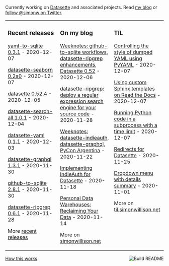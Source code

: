 Currently working on [Datasette](https://datasette.readthedocs.io/) and associated projects. Read [my blog](https://simonwillison.net/) or [follow @simonw on Twitter](https://twitter.com/simonw).

<table><tr><td valign="top" width="33%">

### Recent releases
<!-- recent_releases starts -->
[yaml-to-sqlite 0.3.1](https://github.com/simonw/yaml-to-sqlite/releases/tag/0.3.1) - 2020-12-07

[datasette-seaborn 0.2a0](https://github.com/simonw/datasette-seaborn/releases/tag/0.2a0) - 2020-12-07

[datasette 0.52.4](https://github.com/simonw/datasette/releases/tag/0.52.4) - 2020-12-05

[datasette-search-all 1.0.1](https://github.com/simonw/datasette-search-all/releases/tag/1.0.1) - 2020-12-04

[datasette-yaml 0.1.1](https://github.com/simonw/datasette-yaml/releases/tag/0.1.1) - 2020-12-03

[datasette-graphql 1.3.1](https://github.com/simonw/datasette-graphql/releases/tag/1.3.1) - 2020-11-30

[github-to-sqlite 2.8.1](https://github.com/dogsheep/github-to-sqlite/releases/tag/2.8.1) - 2020-11-30

[datasette-ripgrep 0.6.1](https://github.com/simonw/datasette-ripgrep/releases/tag/0.6.1) - 2020-11-28
<!-- recent_releases ends -->
More [recent releases](https://github.com/simonw/simonw/blob/main/releases.md)
</td><td valign="top" width="34%">

### On my blog
<!-- blog starts -->
[Weeknotes: github-to-sqlite workflows, datasette-ripgrep enhancements, Datasette 0.52](http://simonwillison.net/2020/Dec/6/weeknotes/) - 2020-12-06

[datasette-ripgrep: deploy a regular expression search engine for your source code](http://simonwillison.net/2020/Nov/28/datasette-ripgrep/) - 2020-11-28

[Weeknotes: datasette-indieauth, datasette-graphql, PyCon Argentina](http://simonwillison.net/2020/Nov/22/weeknotes/) - 2020-11-22

[Implementing IndieAuth for Datasette](http://simonwillison.net/2020/Nov/18/indieauth/) - 2020-11-18

[Personal Data Warehouses: Reclaiming Your Data](http://simonwillison.net/2020/Nov/14/personal-data-warehouses/) - 2020-11-14
<!-- blog ends -->
More on [simonwillison.net](https://simonwillison.net/)
</td><td valign="top" width="33%">

### TIL
<!-- tils starts -->
[Controlling the style of dumped YAML using PyYAML](https://til.simonwillison.net/python/style-yaml-dump) - 2020-12-07

[Using custom Sphinx templates on Read the Docs](https://til.simonwillison.net/readthedocs/custom-sphinx-templates) - 2020-12-07

[Running Python code in a subprocess with a time limit](https://til.simonwillison.net/python/subprocess-time-limit) - 2020-12-07

[Redirects for Datasette](https://til.simonwillison.net/datasette/redirects-for-datasette) - 2020-11-25

[Dropdown menu with details summary](https://til.simonwillison.net/javascript/dropdown-menu-with-details-summary) - 2020-11-01
<!-- tils ends -->
More on [til.simonwillison.net](https://til.simonwillison.net/)
</td></tr></table>

<a href="https://github.com/simonw/simonw/actions"><img src="https://github.com/simonw/simonw/workflows/Build%20README/badge.svg" align="right" alt="Build README"></a> <a href="https://simonwillison.net/2020/Jul/10/self-updating-profile-readme/">How this works</a>
